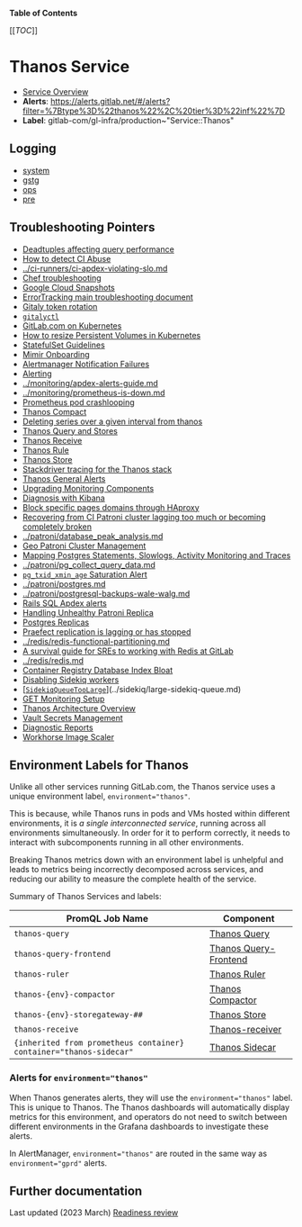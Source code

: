 <!-- MARKER: do not edit this section directly. Edit services/service-catalog.yml then run scripts/generate-docs -->

**Table of Contents**

[[_TOC_]]

# Thanos Service

* [Service Overview](https://dashboards.gitlab.net/d/thanos-main/thanos-overview)
* **Alerts**: <https://alerts.gitlab.net/#/alerts?filter=%7Btype%3D%22thanos%22%2C%20tier%3D%22inf%22%7D>
* **Label**: gitlab-com/gl-infra/production~"Service::Thanos"

## Logging

* [system](https://log.gprd.gitlab.net/goto/3a0b51d10d33c9558765e97640acb325)
* [gstg](https://nonprod-log.gitlab.net/goto/73178d30-ab9a-11ed-9af2-6131f0ee4ce6)
* [ops](https://nonprod-log.gitlab.net/goto/c3052140-ab9a-11ed-9af2-6131f0ee4ce6)
* [pre](https://nonprod-log.gitlab.net/goto/f5420010-ab9a-11ed-9af2-6131f0ee4ce6)

## Troubleshooting Pointers

* [Deadtuples affecting query performance](../ci-runners/CiRunnersServiceQueuingQueriesDurationApdexSLOViolation.md)
* [How to detect CI Abuse](../ci-runners/ci-abuse-handling.md)
* [../ci-runners/ci-apdex-violating-slo.md](../ci-runners/ci-apdex-violating-slo.md)
* [Chef troubleshooting](../config_management/chef-troubleshooting.md)
* [Google Cloud Snapshots](../disaster-recovery/gcp-snapshots.md)
* [ErrorTracking main troubleshooting document](../errortracking/overview.md)
* [Gitaly token rotation](../gitaly/gitaly-token-rotation.md)
* [`gitalyctl`](../gitaly/gitalyctl.md)
* [GitLab.com on Kubernetes](../kube/k8s-new-cluster.md)
* [How to resize Persistent Volumes in Kubernetes](../kube/k8s-pvc-resize.md)
* [StatefulSet Guidelines](../kube/sts-guidelines.md)
* [Mimir Onboarding](../mimir/getting-started.md)
* [Alertmanager Notification Failures](../monitoring/alertmanager-notification-failures.md)
* [Alerting](../monitoring/alerts_manual.md)
* [../monitoring/apdex-alerts-guide.md](../monitoring/apdex-alerts-guide.md)
* [../monitoring/prometheus-is-down.md](../monitoring/prometheus-is-down.md)
* [Prometheus pod crashlooping](../monitoring/prometheus-pod-crashlooping.md)
* [Thanos Compact](../monitoring/thanos-compact.md)
* [Deleting series over a given interval from thanos](../monitoring/thanos-delete-series-interval.md)
* [Thanos Query and Stores](../monitoring/thanos-query.md)
* [Thanos Receive](../monitoring/thanos-receive.md)
* [Thanos Rule](../monitoring/thanos-rule.md)
* [Thanos Store](../monitoring/thanos-store.md)
* [Stackdriver tracing for the Thanos stack](../monitoring/thanos-tracing.md)
* [Thanos General Alerts](../monitoring/thanos.md)
* [Upgrading Monitoring Components](../monitoring/upgrades.md)
* [Diagnosis with Kibana](../onboarding/kibana-diagnosis.md)
* [Block specific pages domains through HAproxy](../pages/block-pages-domain.md)
* [Recovering from CI Patroni cluster lagging too much or becoming completely broken](../patroni-ci/recovering_patroni_ci_intense_lagging_or_replication_stopped.md)
* [../patroni/database_peak_analysis.md](../patroni/database_peak_analysis.md)
* [Geo Patroni Cluster Management](../patroni/geo-patroni-cluster.md)
* [Mapping Postgres Statements, Slowlogs, Activity Monitoring and Traces](../patroni/mapping_statements.md)
* [../patroni/pg_collect_query_data.md](../patroni/pg_collect_query_data.md)
* [`pg_txid_xmin_age` Saturation Alert](../patroni/pg_xid_xmin_age_alert.md)
* [../patroni/postgres.md](../patroni/postgres.md)
* [../patroni/postgresql-backups-wale-walg.md](../patroni/postgresql-backups-wale-walg.md)
* [Rails SQL Apdex alerts](../patroni/rails-sql-apdex-slow.md)
* [Handling Unhealthy Patroni Replica](../patroni/unhealthy_patroni_node_handling.md)
* [Postgres Replicas](../postgres-dr-delayed/postgres-dr-replicas.md)
* [Praefect replication is lagging or has stopped](../praefect/praefect-replication.md)
* [../redis/redis-functional-partitioning.md](../redis/redis-functional-partitioning.md)
* [A survival guide for SREs to working with Redis at GitLab](../redis/redis-survival-guide-for-sres.md)
* [../redis/redis.md](../redis/redis.md)
* [Container Registry Database Index Bloat](../registry/db-index-bloat.md)
* [Disabling Sidekiq workers](../sidekiq/disabling-a-worker.md)
* [[`SidekiqQueueTooLarge`](../../rules/sidekiq-queues.yml)](../sidekiq/large-sidekiq-queue.md)
* [GET Monitoring Setup](../staging-ref/get-monitoring-setup.md)
* [Thanos Architecture Overview](architecture.md)
* [Vault Secrets Management](../vault/vault.md)
* [Diagnostic Reports](../web/diagnostic-reports.md)
* [Workhorse Image Scaler](../web/workhorse-image-scaler.md)
<!-- END_MARKER -->

## Environment Labels for Thanos

Unlike all other services running GitLab.com, the Thanos service uses a unique environment label, `environment="thanos"`.

This is because, while Thanos runs in pods and VMs hosted within different environments, it is _a single interconnected service_, running across all environments simultaneously. In order for it to perform correctly, it needs to interact with subcomponents running in all other environments.

Breaking Thanos metrics down with an environment label is unhelpful and leads to metrics being incorrectly decomposed across services, and reducing our ability to measure the complete health of the service.

Summary of Thanos Services and labels:

| PromQL Job Name           | Component                         |
|---------------------------|-----------------------------------|
| `thanos-query`            | [Thanos Query](https://gitlab.com/gitlab-com/gl-infra/readiness/-/blob/master/thanos/overview.md#thanos-queryfrontend) |
| `thanos-query-frontend`   | [Thanos Query- Frontend](https://gitlab.com/gitlab-com/gl-infra/readiness/-/blob/master/thanos/overview.md#thanos-queryfrontend) |
| `thanos-ruler`            | [Thanos Ruler](https://gitlab.com/gitlab-com/gl-infra/readiness/-/blob/master/thanos/overview.md#thanos-rule) |
| `thanos-{env}-compactor`  | [Thanos Compactor](https://gitlab.com/gitlab-com/gl-infra/readiness/-/blob/master/thanos/overview.md#thanos-compact) |
| `thanos-{env}-storegateway-## `  | [Thanos Store](https://gitlab.com/gitlab-com/gl-infra/readiness/-/blob/master/thanos/overview.md#thanos-store) |
| `thanos-receive`          | [Thanos-receiver](https://gitlab.com/gitlab-com/gl-infra/readiness/-/blob/master/thanos/overview.md#thanos-receive) |
| `{inherited from prometheus container}` `container="thanos-sidecar"`  | [Thanos Sidecar](https://gitlab.com/gitlab-com/gl-infra/readiness/-/blob/master/thanos/overview.md#thanos-sidecar) |

### Alerts for `environment="thanos"`

When Thanos generates alerts, they will use the `environment="thanos"` label. This is unique to Thanos. The Thanos dashboards will automatically display metrics for this environment, and operators do not need to switch between different environments in the Grafana dashboards to investigate these alerts.

In AlertManager, `environment="thanos"` are routed in the same way as `environment="gprd"` alerts.

<!-- ## Summary -->

<!-- ## Architecture -->

<!-- ## Performance -->

<!-- ## Scalability -->

<!-- ## Availability -->

<!-- ## Durability -->

<!-- ## Security/Compliance -->

<!-- ## Monitoring/Alerting -->

<!-- ## Links to further Documentation -->

## Further documentation

Last updated (2023 March) [Readiness review](https://gitlab.com/gitlab-com/gl-infra/readiness/-/blob/master/thanos/overview.md)

